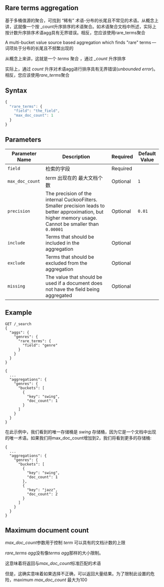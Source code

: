 ## Rare terms aggregation

基于多桶值源的聚合，可找到 “稀有” 术语-分布的长尾且不常见的术语。从概念上讲，这就像一个按 _count升序排序的术语聚合。如术语聚合文档中所述，实际上按计数升序排序术语agg具有无界错误。相反，您应该使用rare_terms聚合

A multi-bucket value source based aggregation which finds "rare" terms —词项处于分布的长尾且不频繁出现的

从概念上来讲，这就是一个 *terms* 聚合 ，通过 *_count*  升序排序

实际上，通过 *count* 升序对术语agg进行排序具有无界错误(*unbounded error*)。相反，您应该使用*rare_terms*聚合

## Syntax

```js
{
  "rare_terms": {
    "field": "the_field",
    "max_doc_count": 1
  }
}
```

## **Parameters**

| Parameter Name  | Description                                                  | Required | Default Value |
| --------------- | ------------------------------------------------------------ | -------- | ------------- |
| `field`         | 检索的字段                                                   | Required |               |
| `max_doc_count` | *term* 出现在的  最大文档个数                                | Optional | `1`           |
| `precision`     | The precision of the internal CuckooFilters. Smaller precision leads to better approximation, but higher memory usage. Cannot be smaller than `0.00001` | Optional | `0.01`        |
| `include`       | Terms that should be included in the aggregation             | Optional |               |
| `exclude`       | Terms that should be excluded from the aggregation           | Optional |               |
| `missing`       | The value that should be used if a document does not have the field being aggregated | Optional |               |

## Example

```console
GET /_search
{
  "aggs": {
    "genres": {
      "rare_terms": {
        "field": "genre"
      }
    }
  }
}
```

```console-result
{
  ...
  "aggregations": {
    "genres": {
      "buckets": [
        {
          "key": "swing",
          "doc_count": 1
        }
      ]
    }
  }
}
```

在此示例中，我们看到的唯一存储桶是 *swing* 存储桶，因为它是一个文档中出现的唯一术语。如果我们将max_doc_count增加到2，我们将看到更多的存储桶:

```console-result
{
  ...
  "aggregations": {
    "genres": {
      "buckets": [
        {
          "key": "swing",
          "doc_count": 1
        },
        {
          "key": "jazz",
          "doc_count": 2
        }
      ]
    }
  }
}
```





## Maximum document count

*max_doc_count*参数用于控制 *term* 可以具有的文档计数的上限



*rare_terms agg*没有像*terms agg*那样的大小限制。

这意味着将返回与*max_doc_count*标准匹配的术语

但是，这确实意味着如果选择不正确，可以返回大量结果。为了限制此设置的危险，maximum *max_doc_count* 最大为100



